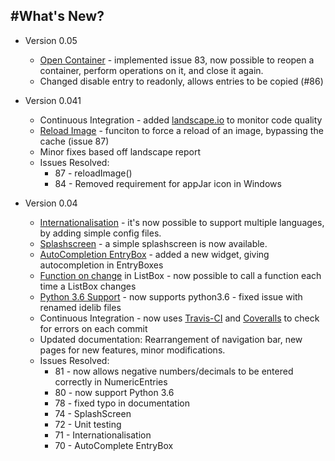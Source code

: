 #What's New?
---

* Version 0.05  
    * [Open Container](/pythonWidgetGrouping/#reopening-containers) - implemented issue 83, now possible to reopen a container, perform operations on it, and close it again.  
    * Changed disable entry to readonly, allows entries to be copied (#86)

* Version 0.041  
    * Continuous Integration - added [landscape.io](https://landscape.io/github/jarvisteach/appJar/) to monitor code quality
    * [Reload Image](/pythonImages/#change-images) - funciton to force a reload of an image, bypassing the cache (issue 87)  
    * Minor fixes based off landscape report
    * Issues Resolved:
        * 87 - reloadImage()
        * 84 - Removed requirement for appJar icon in Windows  

* Version 0.04  
    * [Internationalisation](/pythonInternationalisation) - it's now possible to support multiple languages, by adding simple config files.
    * [Splashscreen](/splash) - a simple splashscreen is now available.  
    * [AutoCompletion EntryBox](/pythonWidgets/#entry) - added a new widget, giving autocompletion in EntryBoxes  
    * [Function on change](/pythonEvents/#make-stuff-happen) in ListBox - now possible to call a function each time a ListBox changes  
    * [Python 3.6 Support](https://docs.python.org/3.6/whatsnew/3.6.html#idlelib-and-idle) - now supports python3.6 - fixed issue with renamed idelib files  
    * Continuous Integration - now uses [Travis-CI](https://travis-ci.org/jarvisteach/appJar) and [Coveralls](https://coveralls.io/github/jarvisteach/appJar) to check for errors on each commit
    * Updated documentation: Rearrangement of navigation bar, new pages for new features, minor modifications.  
    * Issues Resolved:
        * 81 - now allows negative numbers/decimals to be entered correctly in NumericEntries  
        * 80 - now support Python 3.6
        * 78 - fixed typo in documentation
        * 74 - SplashScreen
        * 72 - Unit testing
        * 71 - Internationalisation
        * 70 - AutoComplete EntryBox
